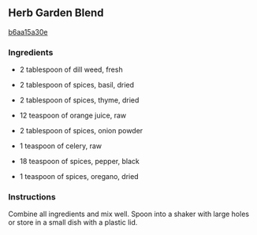 ## Herb Garden Blend

[b6aa15a30e](http://www.food.com/recipe/herb-garden-blend-35082)

### Ingredients

 - 2 tablespoon of dill weed, fresh

 - 2 tablespoon of spices, basil, dried

 - 2 tablespoon of spices, thyme, dried

 - 12 teaspoon of orange juice, raw

 - 2 tablespoon of spices, onion powder

 - 1 teaspoon of celery, raw

 - 18 teaspoon of spices, pepper, black

 - 1 teaspoon of spices, oregano, dried

### Instructions

Combine all ingredients and mix well. Spoon into a shaker with large holes or store in a small dish with a plastic lid.